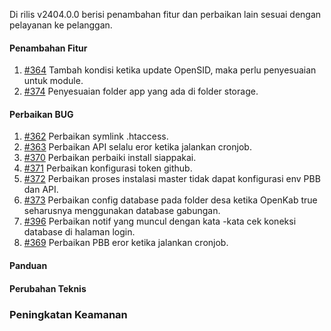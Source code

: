 Di rilis v2404.0.0 berisi penambahan fitur dan perbaikan lain sesuai dengan pelayanan ke pelanggan.

#### Penambahan Fitur

1. [#364](https://github.com/OpenSID/wiki-siappakai/issues/364) Tambah kondisi ketika update OpenSID, maka perlu penyesuaian untuk module. 
2. [#374](https://github.com/OpenSID/wiki-siappakai/issues/374) Penyesuaian folder app yang ada di folder storage.


#### Perbaikan BUG

1. [#362](https://github.com/OpenSID/wiki-siappakai/issues/362) Perbaikan symlink .htaccess.
2. [#363](https://github.com/OpenSID/wiki-siappakai/issues/363) Perbaikan API selalu eror ketika jalankan cronjob.
3. [#370](https://github.com/OpenSID/wiki-siappakai/issues/370) Perbaikan perbaiki install siappakai.
4. [#371](https://github.com/OpenSID/wiki-siappakai/issues/371) Perbaikan konfigurasi token github.
5. [#372](https://github.com/OpenSID/wiki-siappakai/issues/372) Perbaikan proses instalasi master tidak dapat konfigurasi env PBB dan API. 
6. [#373](https://github.com/OpenSID/wiki-siappakai/issues/373) Perbaikan config database pada folder desa ketika OpenKab true seharusnya menggunakan database gabungan.
7. [#396](https://github.com/OpenSID/dashboard-saas/issues/396) Perbaikan notif yang muncul dengan kata -kata cek koneksi database di halaman login.
8. [#369](https://github.com/OpenSID/wiki-siappakai/issues/369) Perbaikan PBB eror ketika jalankan cronjob.

#### Panduan

#### Perubahan Teknis

### Peningkatan Keamanan

